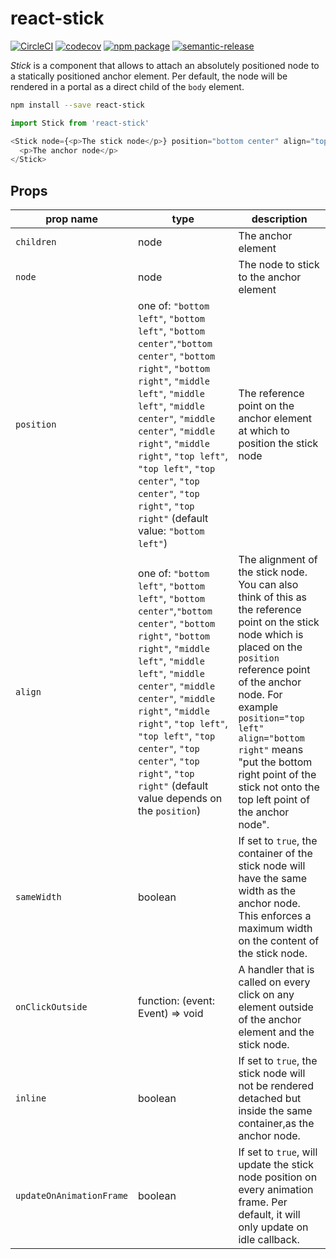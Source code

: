 # react-stick

[![CircleCI][build-badge]][build]
[![codecov][codecov-badge]][codecov]
[![npm package][npm-badge]][npm]
[![semantic-release](https://img.shields.io/badge/%20%20%F0%9F%93%A6%F0%9F%9A%80-semantic--release-e10079.svg)](https://github.com/semantic-release/semantic-release)

_Stick_ is a component that allows to attach an absolutely positioned node to a statically
positioned anchor element. Per default, the node will be rendered in a portal as a direct
child of the `body` element.

```bash
npm install --save react-stick
```

```javascript
import Stick from 'react-stick'

<Stick node={<p>The stick node</p>} position="bottom center" align="top center">
  <p>The anchor node</p>
</Stick>
```

## Props

| prop name                | type                                                                                                                                                                                                                                                                                                                                                              | description                                                                                                                                                                                                                                                                                                                       |
| ------------------------ | ----------------------------------------------------------------------------------------------------------------------------------------------------------------------------------------------------------------------------------------------------------------------------------------------------------------------------------------------------------------- | --------------------------------------------------------------------------------------------------------------------------------------------------------------------------------------------------------------------------------------------------------------------------------------------------------------------------------- |
| `children`               | node                                                                                                                                                                                                                                                                                                                                                              | The anchor element                                                                                                                                                                                                                                                                                                                |
| `node`                   | node                                                                                                                                                                                                                                                                                                                                                              | The node to stick to the anchor element                                                                                                                                                                                                                                                                                           |
| `position`               | one of: `"bottom left"`, `"bottom left"`, `"bottom center"`,`"bottom center"`, `"bottom right"`, `"bottom right"`, `"middle left"`, `"middle left"`, `"middle center"`, `"middle center"`, `"middle right"`, `"middle right"`, `"top left"`, `"top left"`, `"top center"`, `"top center"`, `"top right"`, `"top right"` (default value: `"bottom left"`)          | The reference point on the anchor element at which to position the stick node                                                                                                                                                                                                                                                     |
| `align`                  | one of: `"bottom left"`, `"bottom left"`, `"bottom center"`,`"bottom center"`, `"bottom right"`, `"bottom right"`, `"middle left"`, `"middle left"`, `"middle center"`, `"middle center"`, `"middle right"`, `"middle right"`, `"top left"`, `"top left"`, `"top center"`, `"top center"`, `"top right"`, `"top right"` (default value depends on the `position`) | The alignment of the stick node. You can also think of this as the reference point on the stick node which is placed on the `position` reference point of the anchor node. For example `position="top left" align="bottom right"` means "put the bottom right point of the stick not onto the top left point of the anchor node". |
| `sameWidth`              | boolean                                                                                                                                                                                                                                                                                                                                                           | If set to `true`, the container of the stick node will have the same width as the anchor node. This enforces a maximum width on the content of the stick node.                                                                                                                                                                    |
| `onClickOutside`         | function: (event: Event) => void                                                                                                                                                                                                                                                                                                                                  | A handler that is called on every click on any element outside of the anchor element and the stick node.                                                                                                                                                                                                                          |
| `inline`                 | boolean                                                                                                                                                                                                                                                                                                                                                           | If set to `true`, the stick node will not be rendered detached but inside the same container,as the anchor node.                                                                                                                                                                                                                  |
| `updateOnAnimationFrame` | boolean                                                                                                                                                                                                                                                                                                                                                           | If set to `true`, will update the stick node position on every animation frame. Per default, it will only update on idle callback.                                                                                                                                                                                                |

[build-badge]: https://circleci.com/gh/signavio/react-stick/tree/master.svg?style=shield&circle-token=:circle-token
[build]: https://circleci.com/gh/signavio/react-stick/tree/master
[npm-badge]: https://img.shields.io/npm/v/react-stick.svg
[npm]: https://www.npmjs.org/package/react-stick
[codecov-badge]: https://img.shields.io/codecov/c/github/signavio/react-stick.svg
[codecov]: https://codecov.io/gh/signavio/react-stick
